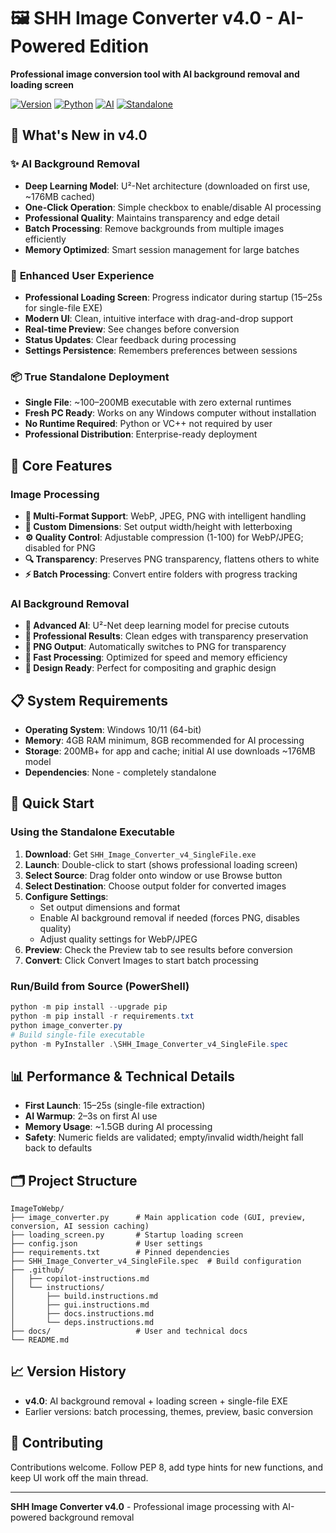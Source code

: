 # 🖼️ SHH Image Converter v4.0 - AI-Powered Edition

**Professional image conversion tool with AI background removal and loading screen**

[![Version](https://img.shields.io/badge/Version-4.0-blue.svg)](https://github.com/LWR95/ImageToWebp)
[![Python](https://img.shields.io/badge/Python-3.13-green.svg)](https://python.org)
[![AI](https://img.shields.io/badge/AI-U²Net%20Background%20Removal-orange.svg)](https://github.com/danielgatis/rembg)
[![Standalone](https://img.shields.io/badge/Deployment-Standalone%20EXE-red.svg)](https://pyinstaller.org)

## 🚀 **What's New in v4.0**

### ✨ **AI Background Removal**
- **Deep Learning Model**: U²-Net architecture (downloaded on first use, ~176MB cached)
- **One-Click Operation**: Simple checkbox to enable/disable AI processing
- **Professional Quality**: Maintains transparency and edge detail
- **Batch Processing**: Remove backgrounds from multiple images efficiently
- **Memory Optimized**: Smart session management for large batches

### 🎨 **Enhanced User Experience**
- **Professional Loading Screen**: Progress indicator during startup (15–25s for single-file EXE)
- **Modern UI**: Clean, intuitive interface with drag-and-drop support
- **Real-time Preview**: See changes before conversion
- **Status Updates**: Clear feedback during processing
- **Settings Persistence**: Remembers preferences between sessions

### 📦 **True Standalone Deployment**
- **Single File**: ~100–200MB executable with zero external runtimes
- **Fresh PC Ready**: Works on any Windows computer without installation
- **No Runtime Required**: Python or VC++ not required by user
- **Professional Distribution**: Enterprise-ready deployment

## 🎯 **Core Features**

### **Image Processing**
- **🔄 Multi-Format Support**: WebP, JPEG, PNG with intelligent handling
- **📏 Custom Dimensions**: Set output width/height with letterboxing
- **⚙️ Quality Control**: Adjustable compression (1-100) for WebP/JPEG; disabled for PNG
- **🔍 Transparency**: Preserves PNG transparency, flattens others to white
- **⚡ Batch Processing**: Convert entire folders with progress tracking

### **AI Background Removal**
- **🤖 Advanced AI**: U²-Net deep learning model for precise cutouts
- **🎯 Professional Results**: Clean edges with transparency preservation
- **💾 PNG Output**: Automatically switches to PNG for transparency
- **🚀 Fast Processing**: Optimized for speed and memory efficiency
- **🎨 Design Ready**: Perfect for compositing and graphic design

## 📋 **System Requirements**

- **Operating System**: Windows 10/11 (64-bit)
- **Memory**: 4GB RAM minimum, 8GB recommended for AI processing
- **Storage**: 200MB+ for app and cache; initial AI use downloads ~176MB model
- **Dependencies**: None - completely standalone

## 🚀 **Quick Start**

### **Using the Standalone Executable**

1. **Download**: Get `SHH_Image_Converter_v4_SingleFile.exe`
2. **Launch**: Double-click to start (shows professional loading screen)
3. **Select Source**: Drag folder onto window or use Browse button
4. **Select Destination**: Choose output folder for converted images
5. **Configure Settings**:
   - Set output dimensions and format
   - Enable AI background removal if needed (forces PNG, disables quality)
   - Adjust quality settings for WebP/JPEG
6. **Preview**: Check the Preview tab to see results before conversion
7. **Convert**: Click Convert Images to start batch processing

### **Run/Build from Source (PowerShell)**
```powershell
python -m pip install --upgrade pip
python -m pip install -r requirements.txt
python image_converter.py
# Build single-file executable
python -m PyInstaller .\SHH_Image_Converter_v4_SingleFile.spec
```

## 📊 **Performance & Technical Details**

- **First Launch**: 15–25s (single-file extraction)
- **AI Warmup**: 2–3s on first AI use
- **Memory Usage**: ~1.5GB during AI processing
- **Safety**: Numeric fields are validated; empty/invalid width/height fall back to defaults

## 🗂️ **Project Structure**

```
ImageToWebp/
├── image_converter.py      # Main application code (GUI, preview, conversion, AI session caching)
├── loading_screen.py       # Startup loading screen
├── config.json             # User settings
├── requirements.txt        # Pinned dependencies
├── SHH_Image_Converter_v4_SingleFile.spec  # Build configuration
├── .github/
│   ├── copilot-instructions.md
│   └── instructions/
│       ├── build.instructions.md
│       ├── gui.instructions.md
│       ├── docs.instructions.md
│       └── deps.instructions.md
├── docs/                   # User and technical docs
└── README.md
```

## 📈 **Version History**

- **v4.0**: AI background removal + loading screen + single-file EXE
- Earlier versions: batch processing, themes, preview, basic conversion

## 🤝 **Contributing**

Contributions welcome. Follow PEP 8, add type hints for new functions, and keep UI work off the main thread.

---

**SHH Image Converter v4.0** - Professional image processing with AI-powered background removal
